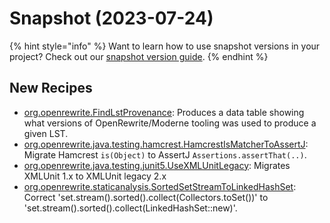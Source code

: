 # Snapshot (2023-07-24)

{% hint style="info" %}
Want to learn how to use snapshot versions in your project? Check out our [snapshot version guide](/reference/snapshot-instructions.md).
{% endhint %}

## New Recipes

* [org.openrewrite.FindLstProvenance](https://docs.openrewrite.org/reference/recipes/findlstprovenance): Produces a data table showing what versions of OpenRewrite/Moderne tooling was used to produce a given LST. 
* [org.openrewrite.java.testing.hamcrest.HamcrestIsMatcherToAssertJ](https://docs.openrewrite.org/reference/recipes/java/testing/hamcrest/hamcrestismatchertoassertj): Migrate Hamcrest `is(Object)` to AssertJ `Assertions.assertThat(..)`. 
* [org.openrewrite.java.testing.junit5.UseXMLUnitLegacy](https://docs.openrewrite.org/reference/recipes/java/testing/junit5/usexmlunitlegacy): Migrates XMLUnit 1.x to XMLUnit legacy 2.x 
* [org.openrewrite.staticanalysis.SortedSetStreamToLinkedHashSet](https://docs.openrewrite.org/reference/recipes/staticanalysis/sortedsetstreamtolinkedhashset): Correct 'set.stream().sorted().collect(Collectors.toSet())' to 'set.stream().sorted().collect(LinkedHashSet::new)'. 


